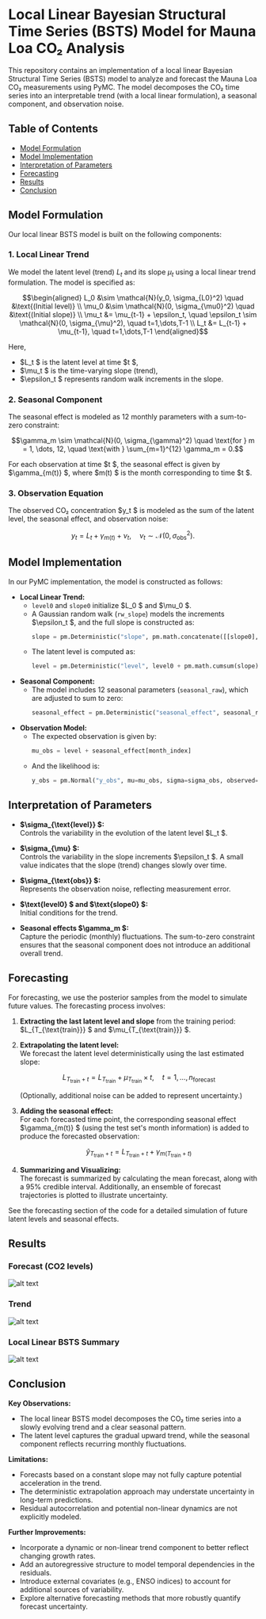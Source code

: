 # Local Linear Bayesian Structural Time Series (BSTS) Model for Mauna Loa CO₂ Analysis

This repository contains an implementation of a local linear Bayesian Structural Time Series (BSTS) model to analyze and forecast the Mauna Loa CO₂ measurements using PyMC. The model decomposes the CO₂ time series into an interpretable trend (with a local linear formulation), a seasonal component, and observation noise.

## Table of Contents

- [Model Formulation](#model-formulation)
- [Model Implementation](#model-implementation)
- [Interpretation of Parameters](#interpretation-of-parameters)
- [Forecasting](#forecasting)
- [Results](#results)
- [Conclusion](#conclusion)

## Model Formulation

Our local linear BSTS model is built on the following components:

### 1. Local Linear Trend

We model the latent level (trend) $L_t$ and its slope $\mu_t$ using a local linear trend formulation. The model is specified as:


```math
\begin{aligned}
L_0 &\sim \mathcal{N}(y_0, \sigma_{L0}^2) \quad &\text{(Initial level)} \\
\mu_0 &\sim \mathcal{N}(0, \sigma_{\mu0}^2) \quad &\text{(Initial slope)} \\
\mu_t &= \mu_{t-1} + \epsilon_t, \quad \epsilon_t \sim \mathcal{N}(0, \sigma_{\mu}^2), \quad t=1,\dots,T-1 \\
L_t &= L_{t-1} + \mu_{t-1}, \quad t=1,\dots,T-1 
\end{aligned}
```

Here, 
- $L_t $ is the latent level at time $t $,
- $\mu_t $ is the time-varying slope (trend),
- $\epsilon_t $ represents random walk increments in the slope.

### 2. Seasonal Component

The seasonal effect is modeled as 12 monthly parameters with a sum-to-zero constraint:

```math
\gamma_m \sim \mathcal{N}(0, \sigma_{\gamma}^2) \quad \text{for } m = 1, \dots, 12, \quad \text{with } \sum_{m=1}^{12} \gamma_m = 0.
```

For each observation at time $t $, the seasonal effect is given by $\gamma_{m(t)} $, where $m(t) $ is the month corresponding to time $t $.

### 3. Observation Equation

The observed CO₂ concentration $y_t $ is modeled as the sum of the latent level, the seasonal effect, and observation noise:

```math
y_t = L_t + \gamma_{m(t)} + \nu_t, \quad \nu_t \sim \mathcal{N}(0, \sigma_{\text{obs}}^2).
```

## Model Implementation

In our PyMC implementation, the model is constructed as follows:

- **Local Linear Trend:**  
  - `level0` and `slope0` initialize $L_0 $ and $\mu_0 $.
  - A Gaussian random walk (`rw_slope`) models the increments $\epsilon_t $, and the full slope is constructed as:
    ```python
    slope = pm.Deterministic("slope", pm.math.concatenate([[slope0], rw_slope]))
    ```
  - The latent level is computed as:
    ```python
    level = pm.Deterministic("level", level0 + pm.math.cumsum(slope))
    ```
- **Seasonal Component:**  
  - The model includes 12 seasonal parameters (`seasonal_raw`), which are adjusted to sum to zero:
    ```python
    seasonal_effect = pm.Deterministic("seasonal_effect", seasonal_raw - pm.math.mean(seasonal_raw))
    ```
- **Observation Model:**  
  - The expected observation is given by:
    ```python
    mu_obs = level + seasonal_effect[month_index]
    ```
  - And the likelihood is:
    ```python
    y_obs = pm.Normal("y_obs", mu=mu_obs, sigma=sigma_obs, observed=y_train)
    ```

## Interpretation of Parameters

- **$\sigma_{\text{level}} $:**  
  Controls the variability in the evolution of the latent level $L_t $.

- **$\sigma_{\mu} $:**  
  Controls the variability in the slope increments $\epsilon_t $. A small value indicates that the slope (trend) changes slowly over time.

- **$\sigma_{\text{obs}} $:**  
  Represents the observation noise, reflecting measurement error.

- **$\text{level0} $ and $\text{slope0} $:**  
  Initial conditions for the trend.

- **Seasonal effects $\gamma_m $:**  
  Capture the periodic (monthly) fluctuations. The sum-to-zero constraint ensures that the seasonal component does not introduce an additional overall trend.

## Forecasting

For forecasting, we use the posterior samples from the model to simulate future values. The forecasting process involves:

1. **Extracting the last latent level and slope** from the training period: $L_{T_{\text{train}}} $ and $\mu_{T_{\text{train}}} $.

2. **Extrapolating the latent level:**  
   We forecast the latent level deterministically using the last estimated slope:
   ```math
   L_{T_{\text{train}} + t} = L_{T_{\text{train}}} + \mu_{T_{\text{train}}} \times t, \quad t=1,\dots,n_{\text{forecast}}
   ```
   (Optionally, additional noise can be added to represent uncertainty.)

3. **Adding the seasonal effect:**  
   For each forecasted time point, the corresponding seasonal effect $\gamma_{m(t)} $ (using the test set's month information) is added to produce the forecasted observation:
   ```math
   \hat{y}_{T_{\text{train}} + t} = L_{T_{\text{train}} + t} + \gamma_{m(T_{\text{train}} + t)}
   ```

4. **Summarizing and Visualizing:**  
   The forecast is summarized by calculating the mean forecast, along with a 95% credible interval. Additionally, an ensemble of forecast trajectories is plotted to illustrate uncertainty.

See the forecasting section of the code for a detailed simulation of future latent levels and seasonal effects.

## Results

### Forecast (CO2 levels)

![alt text](viz/local-linear-bsts-forecast.png)

### Trend

![alt text](viz/local-linear-bsts-latent-level-estimate.png)

### Local Linear BSTS Summary

![alt text](viz/local-linear-bsts-summary-statistic.png)


## Conclusion

**Key Observations:**
- The local linear BSTS model decomposes the CO₂ time series into a slowly evolving trend and a clear seasonal pattern.
- The latent level captures the gradual upward trend, while the seasonal component reflects recurring monthly fluctuations.

**Limitations:**
- Forecasts based on a constant slope may not fully capture potential acceleration in the trend.
- The deterministic extrapolation approach may understate uncertainty in long-term predictions.
- Residual autocorrelation and potential non-linear dynamics are not explicitly modeled.

**Further Improvements:**
- Incorporate a dynamic or non-linear trend component to better reflect changing growth rates.
- Add an autoregressive structure to model temporal dependencies in the residuals.
- Introduce external covariates (e.g., ENSO indices) to account for additional sources of variability.
- Explore alternative forecasting methods that more robustly quantify forecast uncertainty.
